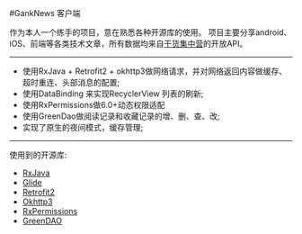 #GankNews 客户端

作为本人一个练手的项目，意在熟悉各种开源库的使用。
项目主要分享android、iOS、前端等各类技术文章，所有数据均来自[干货集中营](http://gank.io/)的开放API。

---

+ 使用RxJava + Retrofit2 + okhttp3做网络请求，并对网络返回内容做缓存、超时重连、头部消息的配置;
+ 使用DataBinding 来实现RecyclerView 列表的刷新;
+ 使用RxPermissions做6.0+动态权限适配
+ 使用GreenDao做阅读记录和收藏记录的增、删、查、改;
+ 实现了原生的夜间模式，缓存管理;

---
使用到的开源库:

+ [RxJava](https://github.com/ReactiveX/RxJava)
+ [Glide](https://github.com/bumptech/glide)
+ [Retrofit2](https://github.com/square/retrofit)
+ [Okhttp3](https://github.com/square/okhttp)
+ [RxPermissions](https://github.com/tbruyelle/RxPermissions)
+ [GreenDAO](https://github.com/greenrobot/greenDAO)

